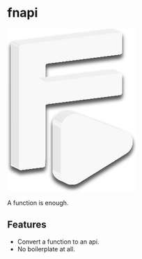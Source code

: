 # fnapi

![Logo](./logo.svg)

A function is enough.

## Features

- Convert a function to an api.
- No boilerplate at all.
